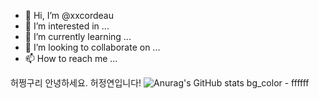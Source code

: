 - 👋 Hi, I’m @xxcordeau
- 👀 I’m interested in ...
- 🌱 I’m currently learning ...
- 💞️ I’m looking to collaborate on ...
- 📫 How to reach me ...



<!---
xxcordeau/xxcordeau is a ✨ special ✨ repository because its `README.md` (this file) appears on your GitHub profile.
You can click the Preview link to take a look at your changes.
--->
허쩡구리
안녕하세요.
허정연입니다!
![Anurag's GitHub stats](https://github-readme-stats.vercel.app/api?username=anuraghazra&show_icons=true&theme=radical)
bg_color - ffffff
